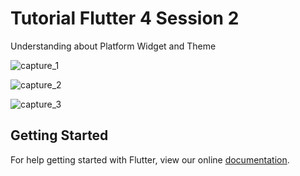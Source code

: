 # Tutorial Flutter 4 Session 2

Understanding about Platform Widget and Theme

![capture_1](https://cybereye-community.com/img/p_t_1.png)

![capture_2](https://cybereye-community.com/img/p_t_2.png)

![capture_3](https://cybereye-community.com/img/p_t_3.png)



## Getting Started

For help getting started with Flutter, view our online
[documentation](https://flutter.io/).
